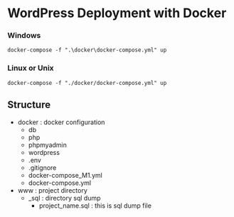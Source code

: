 # WordPress Deployment with Docker
### Windows
```
docker-compose -f ".\docker\docker-compose.yml" up
```

### Linux or Unix
```
docker-compose -f "./docker/docker-compose.yml" up
```
## Structure
- docker : docker configuration
  - db
  - php
  - phpmyadmin
  - wordpress
  - .env
  - .gitignore
  - docker-compose_M1.yml
  - docker-compose.yml
- www : project directory
  - _sql : directory sql dump
    - project_name.sql : this is sql dump file